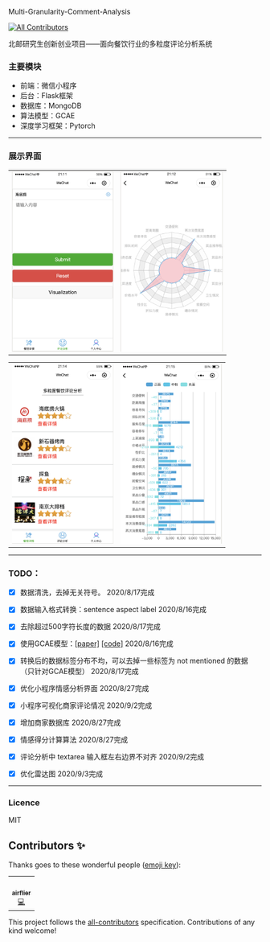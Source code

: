 Multi-Granularity-Comment-Analysis
<!-- ALL-CONTRIBUTORS-BADGE:START - Do not remove or modify this section -->
[![All Contributors](https://img.shields.io/badge/all_contributors-1-orange.svg?style=flat-square)](#contributors-)
<!-- ALL-CONTRIBUTORS-BADGE:END -->

北邮研究生创新创业项目——面向餐饮行业的多粒度评论分析系统

### 主要模块

- 前端：微信小程序
- 后台：Flask框架
- 数据库：MongoDB
- 算法模型：GCAE
- 深度学习框架：Pytorch



-----------------

### 展示界面

<table>
    <tr>
        <td ><center><img src="./images/image-comment.png" style="zoom:35%;" />
        </center></td>
        <td ><center><img src="./images/image-radar.png" style="zoom:35%;" />
        </center></td>
    </tr>
</table>

<table>
    <tr>
        <td ><center><img src="./images/image-restaurant.png" style="zoom:35%;" />
        </center></td>
        <td ><center><img src="./images/image-bar.png" style="zoom:35%;" />
        </center></td>
    </tr>
</table>



--------------------

### TODO：

- [x] 数据清洗，去掉无关符号。 2020/8/17完成
- [x] 数据输入格式转换：sentence aspect label  2020/8/16完成
- [x] 去除超过500字符长度的数据 2020/8/17完成
- [x] 使用GCAE模型：[[paper]](https://www.aclweb.org/anthology/P18-1234/) [[code]](https://github.com/wxue004cs/GCAE) 2020/8/16完成
- [x] 转换后的数据标签分布不均，可以去掉一些标签为 not mentioned 的数据（只针对GCAE模型） 2020/8/17完成
- [x] 优化小程序情感分析界面 2020/8/27完成
- [x] 小程序可视化商家评论情况 2020/9/2完成
- [x] 增加商家数据库 2020/8/27完成
- [x] 情感得分计算算法 2020/8/27完成
- [x] 评论分析中 textarea 输入框左右边界不对齐 2020/9/2完成
- [x] 优化雷达图 2020/9/3完成



--------------------

### Licence

MIT
## Contributors ✨

Thanks goes to these wonderful people ([emoji key](https://allcontributors.org/docs/en/emoji-key)):

<!-- ALL-CONTRIBUTORS-LIST:START - Do not remove or modify this section -->
<!-- prettier-ignore-start -->
<!-- markdownlint-disable -->
<table>
  <tr>
    <td align="center"><a href="https://github.com/airflier"><img src="https://avatars0.githubusercontent.com/u/51824426?v=4" width="100px;" alt=""/><br /><sub><b>airflier</b></sub></a><br /><a href="https://github.com/CCChenhao997/Multi-Granularity-Comment-Analysis/commits?author=airflier" title="Code">💻</a></td>
  </tr>
</table>

<!-- markdownlint-enable -->
<!-- prettier-ignore-end -->
<!-- ALL-CONTRIBUTORS-LIST:END -->

This project follows the [all-contributors](https://github.com/all-contributors/all-contributors) specification. Contributions of any kind welcome!